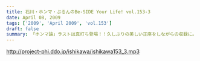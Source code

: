 ```yaml
---
title: 石川・ホンマ・ぶるんのBe-SIDE Your Life! vol.153-3
date: April 08, 2009
tags: ['2009', 'April 2009', 'vol.153']
draft: false
summary: 「ホンマ論」ラストは真打ち登場！！久しぶりの美しい正座をしながらの収録に。これほどまでにしっくりとくる正座をする人間はいないのではないか！？と思われるほどのそれはそれはと素晴らしい正座でした。NAMAE
---
```


http://project-phi.ddo.jp/ishikawa/ishikawa153_3.mp3
